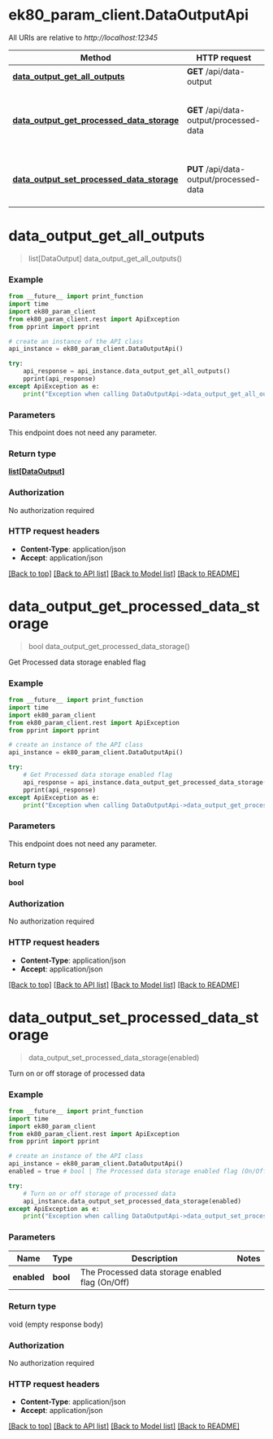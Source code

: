 # ek80_param_client.DataOutputApi

All URIs are relative to *http://localhost:12345*

Method | HTTP request | Description
------------- | ------------- | -------------
[**data_output_get_all_outputs**](DataOutputApi.md#data_output_get_all_outputs) | **GET** /api/data-output | 
[**data_output_get_processed_data_storage**](DataOutputApi.md#data_output_get_processed_data_storage) | **GET** /api/data-output/processed-data | Get Processed data storage enabled flag
[**data_output_set_processed_data_storage**](DataOutputApi.md#data_output_set_processed_data_storage) | **PUT** /api/data-output/processed-data | Turn on or off storage of processed data


# **data_output_get_all_outputs**
> list[DataOutput] data_output_get_all_outputs()



### Example
```python
from __future__ import print_function
import time
import ek80_param_client
from ek80_param_client.rest import ApiException
from pprint import pprint

# create an instance of the API class
api_instance = ek80_param_client.DataOutputApi()

try:
    api_response = api_instance.data_output_get_all_outputs()
    pprint(api_response)
except ApiException as e:
    print("Exception when calling DataOutputApi->data_output_get_all_outputs: %s\n" % e)
```

### Parameters
This endpoint does not need any parameter.

### Return type

[**list[DataOutput]**](DataOutput.md)

### Authorization

No authorization required

### HTTP request headers

 - **Content-Type**: application/json
 - **Accept**: application/json

[[Back to top]](#) [[Back to API list]](../README.md#documentation-for-api-endpoints) [[Back to Model list]](../README.md#documentation-for-models) [[Back to README]](../README.md)

# **data_output_get_processed_data_storage**
> bool data_output_get_processed_data_storage()

Get Processed data storage enabled flag

### Example
```python
from __future__ import print_function
import time
import ek80_param_client
from ek80_param_client.rest import ApiException
from pprint import pprint

# create an instance of the API class
api_instance = ek80_param_client.DataOutputApi()

try:
    # Get Processed data storage enabled flag
    api_response = api_instance.data_output_get_processed_data_storage()
    pprint(api_response)
except ApiException as e:
    print("Exception when calling DataOutputApi->data_output_get_processed_data_storage: %s\n" % e)
```

### Parameters
This endpoint does not need any parameter.

### Return type

**bool**

### Authorization

No authorization required

### HTTP request headers

 - **Content-Type**: application/json
 - **Accept**: application/json

[[Back to top]](#) [[Back to API list]](../README.md#documentation-for-api-endpoints) [[Back to Model list]](../README.md#documentation-for-models) [[Back to README]](../README.md)

# **data_output_set_processed_data_storage**
> data_output_set_processed_data_storage(enabled)

Turn on or off storage of processed data

### Example
```python
from __future__ import print_function
import time
import ek80_param_client
from ek80_param_client.rest import ApiException
from pprint import pprint

# create an instance of the API class
api_instance = ek80_param_client.DataOutputApi()
enabled = true # bool | The Processed data storage enabled flag (On/Off)

try:
    # Turn on or off storage of processed data
    api_instance.data_output_set_processed_data_storage(enabled)
except ApiException as e:
    print("Exception when calling DataOutputApi->data_output_set_processed_data_storage: %s\n" % e)
```

### Parameters

Name | Type | Description  | Notes
------------- | ------------- | ------------- | -------------
 **enabled** | **bool**| The Processed data storage enabled flag (On/Off) | 

### Return type

void (empty response body)

### Authorization

No authorization required

### HTTP request headers

 - **Content-Type**: application/json
 - **Accept**: application/json

[[Back to top]](#) [[Back to API list]](../README.md#documentation-for-api-endpoints) [[Back to Model list]](../README.md#documentation-for-models) [[Back to README]](../README.md)

